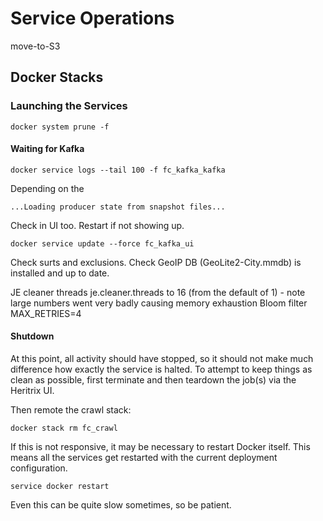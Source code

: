 Service Operations
==================

move-to-S3

## Docker Stacks

### Launching the Services


    docker system prune -f

#### Waiting for Kafka

    docker service logs --tail 100 -f fc_kafka_kafka

Depending on the 

    ...Loading producer state from snapshot files...
    
Check in UI too. Restart if not showing up.

    docker service update --force fc_kafka_ui
    
    
Check surts and exclusions. 
Check GeoIP DB (GeoLite2-City.mmdb) is installed and up to date.

JE cleaner threads
je.cleaner.threads to 16 (from the default of 1) - note large numbers went very badly causing memory exhaustion
Bloom filter
MAX_RETRIES=4



#### Shutdown

At this point, all activity should have stopped, so it should not make much difference how exactly the service is halted.  To attempt to keep things as clean as possible, first terminate and then teardown the job(s) via the Heritrix UI.

Then remote the crawl stack:

    docker stack rm fc_crawl
    
If this is not responsive, it may be necessary to restart Docker itself. This means all the services get restarted with the current deployment configuration.

    service docker restart
    
Even this can be quite slow sometimes, so be patient.
